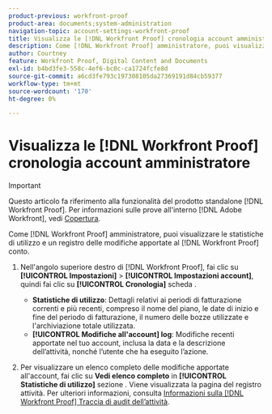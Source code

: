 ```yaml
---
product-previous: workfront-proof
product-area: documents;system-administration
navigation-topic: account-settings-workfront-proof
title: Visualizza le [!DNL Workfront Proof] cronologia account amministratore
description: Come [!DNL Workfront Proof] amministratore, puoi visualizzare le statistiche di utilizzo e un registro delle modifiche apportate al [!DNL Workfront Proof] conto.
author: Courtney
feature: Workfront Proof, Digital Content and Documents
exl-id: b4bd3fe3-558c-4ef6-bc0c-ca1724fcfe8d
source-git-commit: a6cd3fe793c197308105da27369191d84cb59377
workflow-type: tm+mt
source-wordcount: '170'
ht-degree: 0%

---
```


# Visualizza le [!DNL Workfront Proof] cronologia account amministratore

>[!IMPORTANT]
>
>Questo articolo fa riferimento alla funzionalità del prodotto standalone [!DNL Workfront Proof]. Per informazioni sulle prove all&#39;interno [!DNL Adobe Workfront], vedi [Copertura](../../../review-and-approve-work/proofing/proofing.md).

Come [!DNL Workfront Proof] amministratore, puoi visualizzare le statistiche di utilizzo e un registro delle modifiche apportate al [!DNL Workfront Proof] conto.

1. Nell&#39;angolo superiore destro di [!DNL Workfront Proof], fai clic su **[!UICONTROL Impostazioni]** > **[!UICONTROL Impostazioni account]**, quindi fai clic su **[!UICONTROL Cronologia]** scheda .

   * **Statistiche di utilizzo**: Dettagli relativi ai periodi di fatturazione correnti e più recenti, compreso il nome del piano, le date di inizio e fine del periodo di fatturazione, il numero delle bozze utilizzate e l&#39;archiviazione totale utilizzata.
   * **[!UICONTROL Modifiche all&#39;account] log**: Modifiche recenti apportate nel tuo account, inclusa la data e la descrizione dell’attività, nonché l’utente che ha eseguito l’azione.

1. Per visualizzare un elenco completo delle modifiche apportate all&#39;account, fai clic su **Vedi elenco completo** in **[!UICONTROL Statistiche di utilizzo]** sezione .
Viene visualizzata la pagina del registro attività. Per ulteriori informazioni, consulta [Informazioni sulla [!DNL Workfront Proof] Traccia di audit dell’attività](../../../workfront-proof/wp-work-proofsfiles/basic-features/activity-audit-trail.md).
